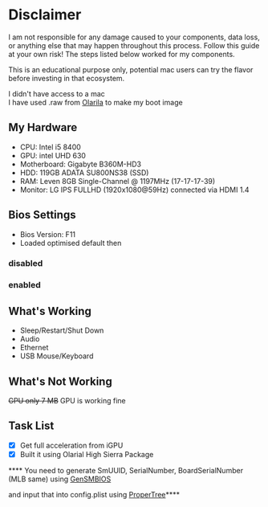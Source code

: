 # Disclaimer
I am not responsible for any damage caused to your components, data loss, or anything else that may happen throughout this process. Follow this guide at your own risk! The steps listed below worked for my components.

This is an educational purpose only, potential mac users can try the flavor before investing in that ecosystem.

I didn't have access to a mac\
I have used .raw from [Olarila](https://www.olarila.com/topic/6278-new-vanilla-olarila-images/) to make my boot image

## My Hardware
- CPU: Intel i5 8400
- GPU: intel UHD 630
- Motherboard: Gigabyte B360M-HD3
- HDD: 119GB ADATA SU800NS38 (SSD)
- RAM: Leven 8GB Single-Channel @ 1197MHz (17-17-17-39)
- Monitor: LG IPS FULLHD (1920x1080@59Hz) connected via HDMI 1.4

## Bios Settings
- Bios Version: F11
- Loaded optimised default then

### disabled

### enabled

## What's Working
- Sleep/Restart/Shut Down
- Audio
- Ethernet
- USB Mouse/Keyboard

## What's Not Working
~~GPU only 7 MB~~ GPU is working fine

## Task List

- [X] Get full acceleration from iGPU
- [X] Built it using Olarial High Sierra Package

**** You need to generate SmUUID, SerialNumber, BoardSerialNumber (MLB same) using [GenSMBIOS](https://github.com/corpnewt/GenSMBIOS) 

and input that into config.plist using [ProperTree](https://github.com/corpnewt/ProperTree)****
